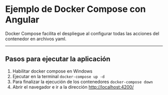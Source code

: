 # Ejemplo de Docker Compose con Angular

Docker Compose facilita el despliegue al configurar todas las acciones del contenedor en archivos yaml.

---

## Pasos para ejecutar la aplicación

1. Habilitar docker compose en Windows
3. Ejecutar en la terminal `docker-compose up -d`
4. Para finalizar la ejecución de los contenedores `docker-compose down`
5. Abrir el navegador e ir a la dirección <http://localhost:4200/>
